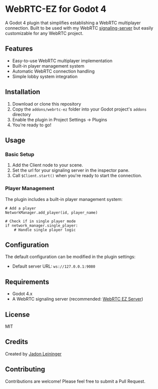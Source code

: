 # WebRTC-EZ for Godot 4

A Godot 4 plugin that simplifies establishing a WebRTC multiplayer connection. Built to be used with my WebRTC [signaling-server](https://github.com/jleininger/webrtc-ez-server) but easily customizable for any WebRTC project.

## Features

- Easy-to-use WebRTC multiplayer implementation
- Built-in player management system
- Automatic WebRTC connection handling
- Simple lobby system integration

## Installation

1. Download or clone this repository
2. Copy the `addons/webrtc-ez` folder into your Godot project's `addons` directory
3. Enable the plugin in Project Settings -> Plugins
4. You're ready to go!

## Usage

### Basic Setup

1. Add the Client node to your scene.
2. Set the url for your signaling server in the inspector pane.
3. Call `$Client.start()` when you're ready to start the connection.

### Player Management

The plugin includes a built-in player management system:

```gdscript
# Add a player
NetworkManager.add_player(id, player_name)

# Check if in single player mode
if network_manager.single_player:
    # Handle single player logic
```

## Configuration

The default configuration can be modified in the plugin settings:

- Default server URL: `ws://127.0.0.1:9080`

## Requirements

- Godot 4.x
- A WebRTC signaling server (recommended: [WebRTC EZ Server](https://github.com/jleininger/webrtc-ez-server))

## License

MIT

## Credits

Created by [Jadon Leininger](https://jadonl.com)

## Contributing

Contributions are welcome! Please feel free to submit a Pull Request.

